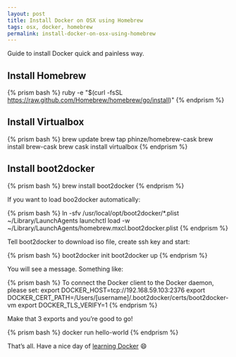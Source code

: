 ```yaml
---
layout: post
title: Install Docker on OSX using Homebrew
tags: osx, docker, homebrew
permalink: install-docker-on-osx-using-homebrew
---
```


Guide to install Docker quick and painless way.

Install Homebrew
----------------

{% prism bash %}
ruby -e "$(curl -fsSL https://raw.github.com/Homebrew/homebrew/go/install)"
{% endprism %}

Install Virtualbox
------------------

{% prism bash %}
brew update
brew tap phinze/homebrew-cask
brew install brew-cask
brew cask install virtualbox
{% endprism %}

Install boot2docker
-------------------

{% prism bash %}
brew install boot2docker
{% endprism %}

If you want to load boo2docker automatically:

{% prism bash %}
ln -sfv /usr/local/opt/boot2docker/*.plist ~/Library/LaunchAgents
launchctl load -w ~/Library/LaunchAgents/homebrew.mxcl.boot2docker.plist
{% endprism %}

Tell boot2docker to download iso file, create ssh key and start:

{% prism bash %}
boot2docker init
boot2docker up
{% endprism %}

You will see a message. Something like:

{% prism bash %}
To connect the Docker client to the Docker daemon, please set:
    export DOCKER_HOST=tcp://192.168.59.103:2376
    export DOCKER_CERT_PATH=/Users/[username]/.boot2docker/certs/boot2docker-vm
    export DOCKER_TLS_VERIFY=1
{% endprism %}

Make that 3 exports and you’re good to go!

{% prism bash %}
docker run hello-world
{% endprism %}

That’s all. Have a nice day of [learning Docker](https://docs.docker.com/userguide/) :smile:
